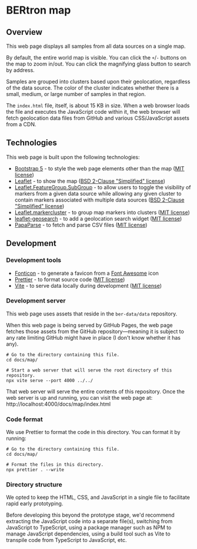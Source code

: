 # BERtron map

## Overview

This web page displays all samples from all data sources on a single map.

By default, the entire world map is visible. You can click the `+`/`-` buttons
on the map to zoom in/out. You can click the magnifying glass button to search
by address.

Samples are grouped into clusters based upon their geolocation, regardless of
the data source. The color of the cluster indicates whether there is a small,
medium, or large number of samples in that region.

The `index.html` file, itself, is about 15 KB in size. When a web browser loads
the file and executes the JavaScript code within it, the web browser will fetch
geolocation data files from GitHub and various CSS/JavaScript assets from a CDN.

## Technologies

This web page is built upon the following technologies:

- [Bootstrap 5](https://getbootstrap.com/) - to style the web page elements other than the map ([MIT license](https://github.com/twbs/bootstrap/blob/main/LICENSE))
- [Leaflet](https://leafletjs.com/) - to show the map ([BSD 2-Clause "Simplified" license](https://github.com/Leaflet/Leaflet/blob/main/LICENSE))
- [Leaflet.FeatureGroup.SubGroup](https://github.com/ghybs/Leaflet.FeatureGroup.SubGroup) - to allow users to toggle the visibility of markers from a given data source while allowing any given cluster to contain markers associated with multiple data sources ([BSD 2-Clause "Simplified" license](https://github.com/ghybs/Leaflet.FeatureGroup.SubGroup/blob/master/LICENSE))
- [Leaflet.markercluster](https://github.com/Leaflet/Leaflet.markercluster) - to group map markers into clusters ([MIT license](https://github.com/Leaflet/Leaflet.markercluster/blob/master/MIT-LICENCE.txt))
- [leaflet-geosearch](https://smeijer.github.io/leaflet-geosearch/#using-a-cdn) - to add a geolocation search widget ([MIT license](https://github.com/smeijer/leaflet-geosearch/blob/main/LICENSE))
- [PapaParse](https://github.com/mholt/PapaParse) - to fetch and parse CSV files ([MIT license](https://github.com/mholt/PapaParse/blob/master/LICENSE))

## Development

### Development tools

- [Fonticon](https://gauger.io/fonticon/) - to generate a favicon from a [Font Awesome](https://fontawesome.com/v4/license/) icon
- [Prettier](https://prettier.io) - to format source code ([MIT license](https://github.com/prettier/prettier/blob/main/LICENSE))
- [Vite](https://vite.dev/guide/cli.html#dev-server) - to serve data locally during development ([MIT license](https://github.com/vitejs/vite/blob/main/LICENSE))

### Development server

This web page uses assets that reside in the `ber-data/data` repository.

When this web page is being served by GitHub Pages, the web page fetches
those assets from the GitHub repository—meaning it is subject to any rate
limiting GitHub might have in place (I don't know whether it has any).

```shell
# Go to the directory containing this file.
cd docs/map/

# Start a web server that will serve the root directory of this repository.
npx vite serve --port 4000 ../../
```

That web server will serve the entire contents of this repository.
Once the web server is up and running, you can visit the web page at:
http://localhost:4000/docs/map/index.html

### Code format

We use Prettier to format the code in this directory. You can format it by running:

```shell
# Go to the directory containing this file.
cd docs/map/

# Format the files in this directory.
npx prettier . --write
```

### Directory structure

We opted to keep the HTML, CSS, and JavaScript in a single file to facilitate
rapid early prototyping.

Before developing this beyond the prototype stage, we'd recommend extracting the
JavaScript code into a separate file(s), switching from JavaScript to TypeScript,
using a package manager such as NPM to manage JavaScript dependencies, using a
build tool such as Vite to transpile code from TypeScript to JavaScript, etc.
